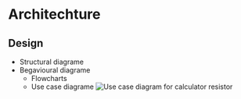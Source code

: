 # Architechture 

## Design
* Structural diagrame
* Begavioural diagrame
    * Flowcharts
    * Use case diagrame
    ![Use case diagram for calculator resistor](https://user-images.githubusercontent.com/98849909/152691910-d03b3682-6520-4ca5-b2dd-c743a1cd4a19.png)
